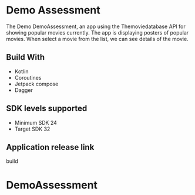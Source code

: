 # Demo Assessment

The Demo DemoAssessment, an app using the Themoviedatabase API for showing popular movies
currently. The app is displaying posters of popular movies. When select a movie from the list, we
can see details of the movie.

## Build With

- Kotlin
- Coroutines
- Jetpack compose
- Dagger

## SDK levels supported

- Minimum SDK 24
- Target SDK 32

## Application release link

  build

# DemoAssessment

